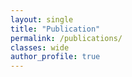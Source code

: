 ```yaml
---
layout: single
title: "Publication"
permalink: /publications/
classes: wide
author_profile: true
---
```









  
